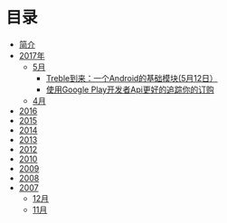 # 目录

* [简介](README.md)
* [2017年]()
    * [5月]()    
        * [Treble到来：一个Android的基础模块(5月12日）](chapters/2017.5.12.treble.md)
        * [使用Google Play开发者Api更好的追踪你的订购](chapters/2017.5.12.googleplay.md)
    * [4月]()
* [2016]()  
* [2015]()  
* [2014]()  
* [2013]()  
* [2012]()  
* [2010]()  
* [2009]()  
* [2008]()  
* [2007]()  
    * [12月]()
    * [11月]() 

